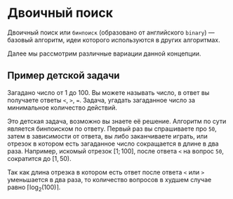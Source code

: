 # Двоичный поиск

Двоичный поиск или `бинпоиск` (образовано от английского `binary`) &mdash; базовый алгоритм, идеи которого используются в других алгоритмах. 

Далее мы рассмотрим различные вариации данной концепции.

## Пример детской задачи

Загадано число от $1$ до $100$. Вы можете называть число, в ответ вы получаете ответы `<`, `>`, `=`. Задача, угадать загаданное число за минимальное количество действий.

Это детская задача, возможно вы знаете её решение. Алгоритм по сути является бинпоиском по ответу. Первый раз вы спрашиваете про `50`, затем в зависимости от ответа, вы либо заканчиваете играть, или отрезок в котором есть загаданное число сокращается в длине в два раза. Например, искомый отрезок $[1; 100]$, после ответа `<` на вопрос `50`, сократится до $[1, 50)$.

Так как длина отрезка в котором есть ответ после ответа `<` или `>` уменьшается в два раза, то количество вопросов в худшем случае равно $\lceil \log_2(100) \rceil$.